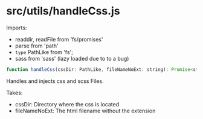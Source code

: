 # src/utils/handleCss.js

Imports:

- readdir, readFile from 'fs/promises'
- parse from 'path'
- `type` PathLike from 'fs';
- sass from 'sass' (lazy loaded due to to a bug)

```js
function handleCss(cssDir: PathLike, fileNameNoExt: string): Promise<string>
```

Handles and injects css and scss Files.

Takes:

- cssDir: Directory where the css is located
- fileNameNoExt: The html filename without the extension
